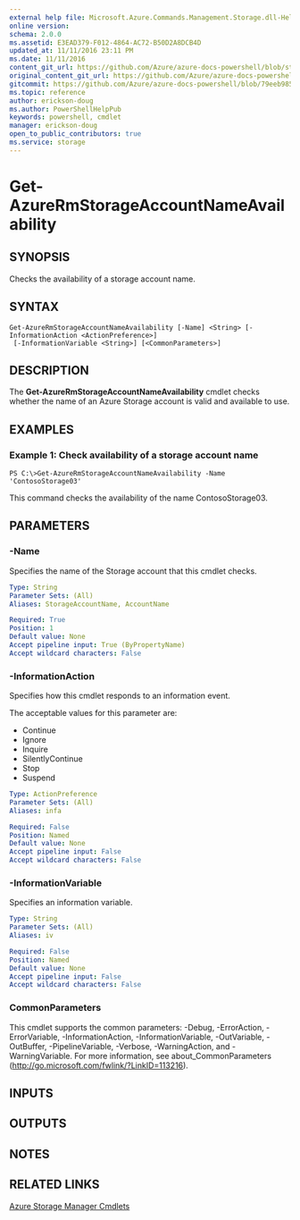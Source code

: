 ```yaml
---
external help file: Microsoft.Azure.Commands.Management.Storage.dll-Help.xml
online version:
schema: 2.0.0
ms.assetid: E3EAD379-F012-4864-AC72-B50D2A8DCB4D
updated_at: 11/11/2016 23:11 PM
ms.date: 11/11/2016
content_git_url: https://github.com/Azure/azure-docs-powershell/blob/staging/azureps-cmdlets-docs/ResourceManager/AzureRM.Storage/v2.1.0/Get-AzureRmStorageAccountNameAvailability.md
original_content_git_url: https://github.com/Azure/azure-docs-powershell/blob/staging/azureps-cmdlets-docs/ResourceManager/AzureRM.Storage/v2.1.0/Get-AzureRmStorageAccountNameAvailability.md
gitcommit: https://github.com/Azure/azure-docs-powershell/blob/79eeb985ea480979357fb4695832a0c3d29a48bf
ms.topic: reference
author: erickson-doug
ms.author: PowerShellHelpPub
keywords: powershell, cmdlet
manager: erickson-doug
open_to_public_contributors: true
ms.service: storage
---
```


# Get-AzureRmStorageAccountNameAvailability

## SYNOPSIS
Checks the availability of a storage account name.

## SYNTAX

```
Get-AzureRmStorageAccountNameAvailability [-Name] <String> [-InformationAction <ActionPreference>]
 [-InformationVariable <String>] [<CommonParameters>]
```

## DESCRIPTION
The **Get-AzureRmStorageAccountNameAvailability** cmdlet checks whether the name of an Azure Storage account is valid and available to use.

## EXAMPLES

### Example 1: Check availability of a storage account name
```
PS C:\>Get-AzureRmStorageAccountNameAvailability -Name 'ContosoStorage03'
```

This command checks the availability of the name ContosoStorage03.

## PARAMETERS

### -Name
Specifies the name of the Storage account that this cmdlet checks.

```yaml
Type: String
Parameter Sets: (All)
Aliases: StorageAccountName, AccountName

Required: True
Position: 1
Default value: None
Accept pipeline input: True (ByPropertyName)
Accept wildcard characters: False
```

### -InformationAction
Specifies how this cmdlet responds to an information event.

The acceptable values for this parameter are:

- Continue
- Ignore
- Inquire
- SilentlyContinue
- Stop
- Suspend

```yaml
Type: ActionPreference
Parameter Sets: (All)
Aliases: infa

Required: False
Position: Named
Default value: None
Accept pipeline input: False
Accept wildcard characters: False
```

### -InformationVariable
Specifies an information variable.

```yaml
Type: String
Parameter Sets: (All)
Aliases: iv

Required: False
Position: Named
Default value: None
Accept pipeline input: False
Accept wildcard characters: False
```

### CommonParameters
This cmdlet supports the common parameters: -Debug, -ErrorAction, -ErrorVariable, -InformationAction, -InformationVariable, -OutVariable, -OutBuffer, -PipelineVariable, -Verbose, -WarningAction, and -WarningVariable. For more information, see about_CommonParameters (http://go.microsoft.com/fwlink/?LinkID=113216).

## INPUTS

## OUTPUTS

## NOTES

## RELATED LINKS

[Azure Storage Manager Cmdlets](./AzureRM.Storage.md)


